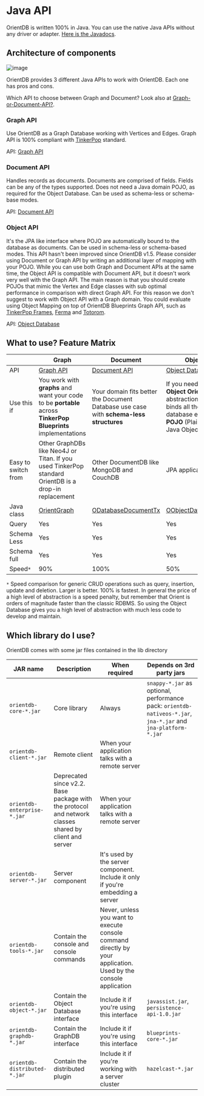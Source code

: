 # Java API

OrientDB is written 100% in Java. You can use the native Java APIs without any driver or adapter. [Here is the Javadocs](http://www.orientechnologies.com/javadoc/latest/).

## Architecture of components

![image](http://www.orientdb.org/images/orientdb-api-stack.png)

OrientDB provides 3 different Java APIs to work with OrientDB. Each one has pros and cons.

Which API to choose between Graph and Document? Look also at [Graph-or-Document-API?](Choosing-between-Graph-or-Document-API.md).

### Graph API

Use OrientDB as a Graph Database working with Vertices and Edges. Graph API is 100% compliant with <a href="http://www.tinkerpop.com">TinkerPop</a> standard.

API: [Graph API](Graph-Database-Tinkerpop.md)

### Document API

Handles records as documents. Documents are comprised of fields. Fields can be any of the types supported. Does not need a Java domain POJO, as required for the Object Database. Can be used as schema-less or schema-base modes.

API: [Document API](Document-Database.md)

### Object API

It's the JPA like interface where POJO are automatically bound to the database as documents. Can be used in schema-less or schema-based modes. This API hasn't been improved since OrientDB v1.5. Please consider using Document or Graph API by writing an additional layer of mapping with your POJO. While you can use both Graph and Document APIs at the same time, the Object API is compatible with Document API, but it doesn't work very well with the Graph API. The main reason is that you should create POJOs that mimic the Vertex and Edge classes with sub optimal performance in comparison with direct Graph API. For this reason we don't suggest to work with Object API with a Graph domain. You could evaluate using Object Mapping on top of OrientDB Blueprints Graph API, such as [TinkerPop Frames](https://github.com/tinkerpop/frames/wiki), [Ferma](https://github.com/Syncleus/Ferma) and [Totorom](https://github.com/BrynCooke/totorom).

API: [Object Database](Object-Database.md)


## What to use? Feature Matrix

|    | Graph | Document | Object |
|----|----|----|----|
|API|[Graph API](Graph-Database-Tinkerpop.md)|[Document API](Document-Database.md)|[Object Database](Object-Database.md)|
|Use this if|You work with **graphs** and want your code to be **portable** across **TinkerPop Blueprints** implementations|Your domain fits better the Document Database use case with **schema-less structures**|If you need a full **Object Oriented** abstraction that binds all the database entities to **POJO** (Plain Old Java Object)|
|Easy to switch from|Other GraphDBs like Neo4J or Titan. If you used TinkerPop standard OrientDB is a drop-in replacement|Other DocumentDB like MongoDB and CouchDB|JPA applications|
|Java class|<a href="https://github.com/orientechnologies/orientdb/blob/master/graphdb/src/main/java/com/tinkerpop/blueprints/impls/orient/OrientGraph.java">OrientGraph</a>|<a href="http://www.orientechnologies.com/javadoc/latest/index.html?com/orientechnologies/orient/core/db/document/ODatabaseDocumentTx.html">ODatabaseDocumentTx</a>|<a href="http://www.orientechnologies.com/javadoc/latest/index.html?com/orientechnologies/orient/object/db/OObjectDatabaseTx.html">OObjectDatabaseTx</a>|
|Query|Yes|Yes|Yes|
|Schema Less|Yes|Yes|Yes
|Schema full|Yes|Yes|Yes
|Speed<code>*</code>|90%|100%|50%|

<code>*</code> Speed comparison for generic CRUD operations such as query, insertion, update and deletion. Larger is better. 100% is fastest. In general the price of a high level of abstraction is a speed penalty, but remember that Orient is orders of magnitude faster than the classic RDBMS. So using the Object Database gives you a high level of abstraction with much less code to develop and maintain.

## Which library do I use?

OrientDB comes with some jar files contained in the lib directory

|JAR name|Description|When required|Depends on 3rd party jars|
|-----|-----|------|------|
|`orientdb-core-*.jar`|Core library|Always|`snappy-*.jar` as optional, performance pack: `orientdb-nativeos-*.jar`, `jna-*.jar` and `jna-platform-*.jar`|
|`orientdb-client-*.jar`|Remote client|When your application talks with a remote server|
|`orientdb-enterprise-*.jar`|Deprecated since v2.2. Base package with the protocol and network classes shared by client and server|When your application talks with a remote server|
|`orientdb-server-*.jar`|Server component|It's used by the server component. Include it only if you're embedding a server|
|`orientdb-tools-*.jar`|Contain the console and console commands|Never, unless you want to execute console command directly by your application. Used by the console application|
|`orientdb-object-*.jar`|Contain the Object Database interface|Include it if you're using this interface|`javassist.jar`, `persistence-api-1.0.jar`|
|`orientdb-graphdb-*.jar`|Contain the GraphDB interface|Include it if you're using this interface|`blueprints-core-*.jar`|
|`orientdb-distributed-*.jar`|Contain the distributed plugin|Include it if you're working with a server cluster|`hazelcast-*.jar`|
